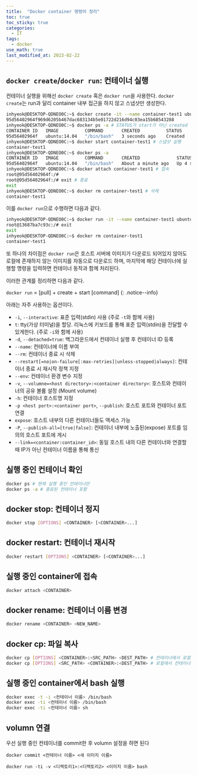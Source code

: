 ```yaml
---
title:  "Docker container 명령어 정리"
toc: true
toc_sticky: true
categories:
  - IT
tags:
  - docker
use_math: true
last_modified_at: 2023-02-22
---
```


## `docker create`/`docker run`: 컨테이너 실행

컨테이너 실행을 위해선 `docker create` 혹은 `docker run`을 사용한다.
`docker create`는 run과 달리 container 내부 접근을 하지 않고 스냅샷만 생성한다.

```bash
inhyeok@DESKTOP-QDNEO0C:~$ docker create -it --name container-test1 ubuntu:14.04
95d56402964f969d6205b467dac683134b5e01722d216d94c03ea15b68543288
inhyeok@DESKTOP-QDNEO0C:~$ docker ps -a # STATUS가 start가 아닌 created
CONTAINER ID   IMAGE          COMMAND       CREATED          STATUS          PORTS     NAMES
95d56402964f   ubuntu:14.04   "/bin/bash"   3 seconds ago    Created                   container-test1
inhyeok@DESKTOP-QDNEO0C:~$ docker start container-test1 # 스냅샷 실행
container-test1
inhyeok@DESKTOP-QDNEO0C:~$ docker ps -a
CONTAINER ID   IMAGE          COMMAND       CREATED              STATUS          PORTS     NAMES
95d56402964f   ubuntu:14.04   "/bin/bash"   About a minute ago   Up 4 seconds              container-test1
inhyeok@DESKTOP-QDNEO0C:~$ docker attach container-test1 # 접속
root@95d56402964f:/#
root@95d56402964f:/# exit # 종료
exit
inhyeok@DESKTOP-QDNEO0C:~$ docker rm container-test1 # 삭제
container-test1
```


이를 `docker run`으로 수행하면 다음과 같다.

```bash
inhyeok@DESKTOP-QDNEO0C:~$ docker run -it --name container-test1 ubuntu:14.04 bash
root@13687ba7c93c:/# exit
exit
inhyeok@DESKTOP-QDNEO0C:~$ docker rm container-test1
container-test1
```

또 하나의 차이점은 `docker run`은 호스트 서버에 이미지가 다운로드 되어있지 않아도 로컬에 존재하지 않는 이미지를 자동으로 다운로드 하며, 마지막에 해당 컨테이너에 실행할 명령을 입력하면 컨테이너 동작과 함께 처리된다.

이러한 관계를 정리하면 다음과 같다.

`docker run` = [pull] + create + start [command]
{: .notice--info}

아래는 자주 사용하는 옵션이다.
- `-i`, `--interactive`: 표준 입력(stdin) 사용 (주로 `-t`와 함께 사용)
- `t`: tty(가상 터미널)을 할당. 리눅스에 키보드를 통해 표준 입력(stdin)을 전달할 수 있게한다. (주로 `-i`와 함께 사용)
- `-d`, `--detached=true`: 백그라운드에서 컨테이너 실행 후 컨테이너 ID 등록
- `--name`: 컨테이너에 이름 부여
- `--rm`: 컨테이너 종료 시 삭제
- `--restart[=no|on-failure[:max-retries]|unless-stopped|always]`: 컨테이너 종료 시 재시작 정책 지정
- `--env`: 컨테이너 환경 변수 지정
- `-v`, `--volumne=<host directory>:<container directory>`: 호스트와 컨테이너의 공유 볼륨 설정 (Mount volume)
- `-h`: 컨테이너 호스트명 지정
- `-p <host port>:<container port>`, `--publish`: 호스트 포트와 컨테이너 포트 연결
- `expose`: 호스트 내부의 다른 컨테이너들도 액세스 가능
- `-P`, `--publish-all=[true|false]`: 컨테이너 내부에 노출된(expose) 포트를 임의의 호스트 포트에 게시
- `--link=<container:container_id>`: 동일 호스트 내의 다른 컨테이너와 연결할 때 IP가 아닌 컨테이너 이름을 통해 통신


## 실행 중인 컨테이너 확인

```sh
docker ps # 현재 실행 중인 컨테이너만
docker ps -a # 종료된 컨테이너 포함
```

## docker stop: 컨테이너 정지

```sh
docker stop [OPTIONS] <CONTAINER> [<CONTAINER>...]
```

## docker restart: 컨테이너 재시작

```sh
docker restart [OPTIONS] <CONTAINER> [<CONTAINER>...]
```

## 실행 중인 container에 접속

```sh
docker attach <CONTAINER>
```

## docker rename: 컨테이너 이름 변경

```sh
docker rename <CONTAINER> <NEW_NAME>
```

## docker cp: 파일 복사

```sh
docker cp [OPTIONS] <CONTAINER>:<SRC_PATH> <DEST_PATH> # 컨테이너에서 로컬로 가져올 때
docker cp [OPTIONS] <SRC_PATH> <CONTAINER>:<DEST_PATH> # 로컬에서 컨테이너로 가져올 때
```

## 실행 중인 container에서 bash 실행
```sh
docker exec -t -i <컨테이너 이름> /bin/bash
docker exec -ti <컨테이너 이름> /bin/bash
docker exec -ti <컨테이너 이름> sh
```

## volumn 연결

우선 실행 중인 컨테이너를 commit한 후 volumn 설정을 하면 된다

```
docker commit <컨테이너 이름> <새 이미지 이름>

docker run -ti -v <디렉토리1>:<디렉토리2> <이미지 이름> bash
```